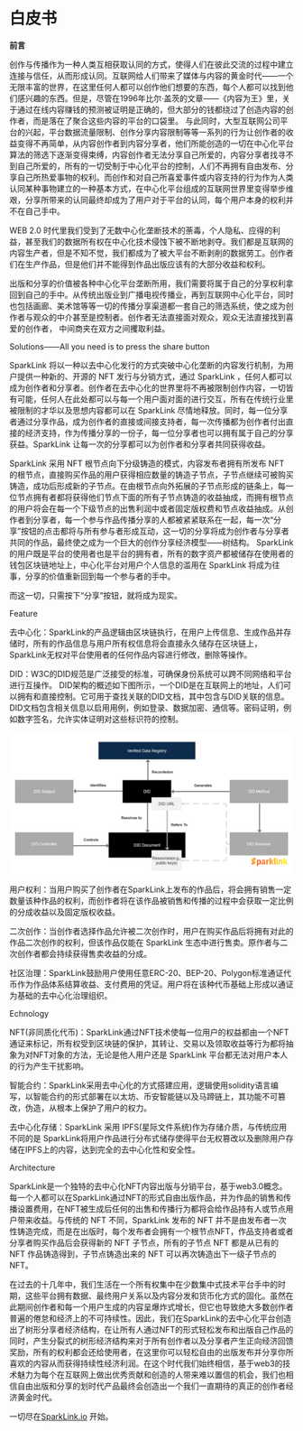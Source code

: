 # 白皮书

**前言**&#x20;

创作与传播作为一种人类互相获取认同的方式，使得人们在彼此交流的过程中建立连接与信任，从而形成认同。互联网给人们带来了媒体与内容的黄金时代——一个无限丰富的世界，在这里任何人都可以创作他们想要的东西，每个人都可以找到他们感兴趣的东西。但是，尽管在1996年比尔·盖茨的文章——《内容为王》里，关于通过在线内容赚钱的预测被证明是正确的，但大部分的钱都绕过了创造内容的创作者，而是落在了聚合这些内容的平台的口袋里。 与此同时，大型互联网公司平台的兴起，平台数据流量限制、创作分享内容限制等等一系列的行为让创作者的收益变得不再简单，从内容创作者到内容分享者，他们所能创造的一切在中心化平台算法的筛选下逐渐变得束缚，内容创作者无法分享自己所爱的，内容分享者找寻不到自己所爱的，所有的一切受制于中心化平台的控制，人们不再拥有自由发布、分享自己所热爱事物的权利。而创作和对自己所喜爱事件或内容支持的行为作为人类认同某种事物建立的一种基本方式，在中心化平台组成的互联网世界里变得举步维艰，分享所带来的认同最终却成为了用户对于平台的认同，每个用户本身的权利并不在自己手中。

WEB 2.0 时代里我们受到了无数中心化垄断技术的荼毒，个人隐私、应得的利益，甚至我们的数据所有权在中心化技术侵蚀下被不断地剥夺。我们都是互联网的内容生产者，但是不知不觉，我们都成为了被大平台不断剥削的数据劳工。创作者们在生产作品，但是他们并不能得到作品出版应该有的大部分收益和权利。

出版和分享的价值被各种中心化平台垄断所用，我们需要将属于自己的分享权利拿回到自己的手中。从传统出版业到广播电视传播业，再到互联网中心化平台，同时也包括画廊、美术馆等等一切的传播分享渠道都一套自己的筛选系统，使之成为创作者与观众的中介甚至是控制者。创作者无法直接面对观众，观众无法直接找到喜爱的创作者， 中间商夹在双方之间攫取利益。



Solutions——All you need is to press the share button

SparkLink 将以一种以去中心化发行的方式突破中心化垄断的内容发行机制，为用户提供一种新的、开源的 NFT 发行与分销方式，通过 SparkLink ，任何人都可以成为创作者和分享者。创作者在去中心化的世界里将不再被限制创作内容，一切皆有可能，任何人在此处都可以与每一个用户面对面的进行交互，所有在传统行业里被限制的才华以及思想内容都可以在 SparkLink 尽情地释放。同时，每一位分享者通过分享作品，成为创作者的直接或间接支持者，每一次传播都为创作者付出直接的经济支持，作为传播分享的一份子，每一位分享者也可以拥有属于自己的分享获益。SparkLink 让每一次的分享都可以为创作者和分享者共同获得收益。

SparkLink 采用 NFT 根节点向下分级铸造的模式，内容发布者拥有所发布 NFT 的根节点，直接购买作品的用户获得相应数量的铸造子节点，子节点继续可被购买铸造，成功后形成新的子节点。在由根节点向外拓展的子节点形成的链条上，每一位节点拥有者都将获得他们节点下面的所有子节点铸造的收益抽成，而拥有根节点的用户将会在每一个下级节点的出售利润中或者固定版权费和节点收益抽成。从创作者到分享者，每一个参与作品传播分享的人都被紧紧联系在一起，每一次“分享”按钮的点击都将与所有参与者形成互动，这一切的分享将成为创作者与分享者共同的作品，最终使之成为一个巨大的创作分享经济模型——树结构。 SparkLink 的用户既是平台的使用者也是平台的拥有者，所有的数字资产都被储存在使用者的钱包区块链地址上，中心化平台对用户个人信息的滥用在 SparkLink 将成为往事，分享的价值重新回到每一个参与者的手中。

而这一切，只需按下“分享”按钮，就将成为现实。



Feature

去中心化：SparkLink的产品逻辑由区块链执行，在用户上传信息、生成作品并存储时，所有的作品信息与用户所有权信息将会直接永久储存在区块链上，SparkLink无权对平台使用者的任何作品内容进行修改，删除等操作。

DID：W3C的DID规范是广泛接受的标准，可确保身份系统可以跨不同网络和平台进行互操作。 DID架构的概述如下图所示，一个DID是在互联网上的地址，人们可以拥有和直接控制。它可用于查找关联的DID文档，其中包含与DID关联的信息。DID文档包含相关信息以启用用例，例如登录、数据加密、通信等。密码证明，例如数字签名，允许实体证明对这些标识符的控制。

![](<.gitbook/assets/image (6).png>)

用户权利：当用户购买了创作者在SparkLink上发布的作品后，将会拥有销售一定数量该种作品的权利，而创作者将在该作品被销售和传播的过程中会获取一定比例的分成收益以及固定版权收益。

二次创作：当创作者选择作品允许被二次创作时，用户在购买作品后将拥有对此的作品二次创作的权利，但该作品仅能在 SparkLink 生态中进行售卖。原作者与二次创作者都会持续获得售卖收益的分成。

社区治理：SparkLink鼓励用户使用任意ERC-20、BEP-20、Polygon标准通证代币作为作品体系结算收益、支付费用的凭证。用户将在该种代币基础上形成以通证为基础的去中心化治理组织。



Echnology

NFT(非同质化代币)：SparkLink通过NFT技术使每一位用户的权益都由一个NFT通证来标记，所有权受到区块链的保护，其转让、交易以及领取收益等行为都将抽象为对NFT对象的方法，无论是他人用户还是 SparkLink 平台都无法对用户本人的行为产生干扰影响。

智能合约：SparkLink采用去中心化的方式搭建应用，逻辑使用solidity语言编写，以智能合约的形式部署在以太坊、币安智能链以及马蹄链上，其功能不可篡改，伪造，从根本上保护了用户的权力。

去中心化存储：SparkLink 采用 IPFS(星际文件系统)作为存储介质，与传统应用不同的是 SparkLink将用户作品进行分布式储存使得平台无权篡改以及删除用户存储在IPFS上的内容，达到完全的去中心化性和安全性。



Architecture

SparkLink是一个独特的去中心化NFT内容出版与分销平台，基于web3.0概念。每一个人都可以在SparkLink通过NFT的形式自由出版作品，并为作品的销售和传播设置费用，在NFT被生成后任何的出售和传播行为都将会给作品持有人或节点用户带来收益。与传统的 NFT 不同，SparkLink 发布的 NFT 并不是由发布者一次性铸造完成，而是在出版时，每个发布者会拥有一个根节点NFT，作品支持者或者分享者购买作品后会获得新的 NFT 子节点，所有的子节点 NFT 都是从已有的 NFT 作品铸造得到，子节点铸造出来的 NFT 可以再次铸造出下一级子节点的 NFT。

在过去的十几年中，我们生活在一个所有权集中在少数集中式技术平台手中的时期，这些平台拥有数据、最终用户关系以及内容分发和货币化方式的固化。虽然在此期间创作者和每一个用户生成的内容呈爆炸式增长，但它也导致绝大多数创作者普遍的倦怠和经济上的不可持续性。因此，我们在SparkLink的去中心化平台创造出了树形分享者经济结构，在让所有人通过NFT的形式轻松发布和出版自己作品的同时，产生分裂式的树形经济结构来对于所有创作者以及分享者产生正向经济回馈奖励，所有的权利都会还给使用者，在这里你可以轻松自由的出版发布并分享你所喜欢的内容从而获得持续性经济利润。在这个时代我们始终相信，基于web3的技术魅力为每个在互联网上做出优秀贡献和创造的人带来难以置信的机会，我们也相信自由出版和分享的划时代产品最终会创造出一个我们一直期待的真正的创作者经济黄金时代。

一切尽在[SparkLink.io](https://sparklink.io/#/) 开始。
